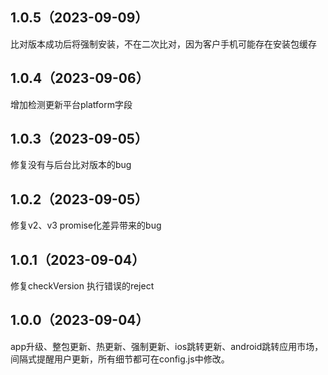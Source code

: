 ## 1.0.5（2023-09-09）
比对版本成功后将强制安装，不在二次比对，因为客户手机可能存在安装包缓存
## 1.0.4（2023-09-06）
增加检测更新平台platform字段
## 1.0.3（2023-09-05）
修复没有与后台比对版本的bug
## 1.0.2（2023-09-05）
修复v2、v3 promise化差异带来的bug
## 1.0.1（2023-09-04）
修复checkVersion 执行错误的reject
## 1.0.0（2023-09-04）
app升级、整包更新、热更新、强制更新、ios跳转更新、android跳转应用市场，间隔式提醒用户更新，所有细节都可在config.js中修改。
